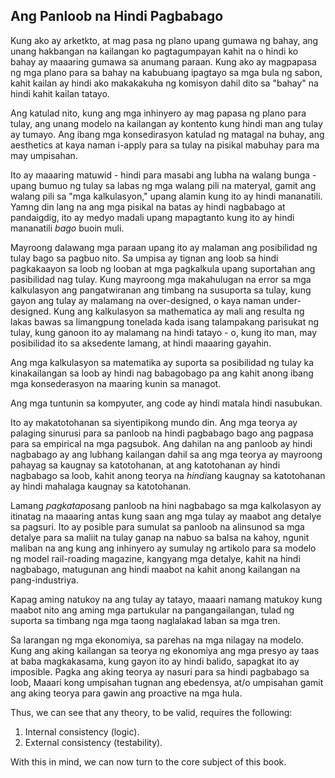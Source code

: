 ## Ang Panloob na Hindi Pagbabago

Kung ako ay arketkto, at mag pasa ng plano upang gumawa ng bahay, ang unang hakbangan na kailangan ko pagtagumpayan kahit na o hindi ko bahay ay maaaring gumawa sa anumang paraan. Kung ako ay magpapasa ng mga plano para sa bahay na kabubuang ipagtayo sa mga bula ng sabon, kahit kailan ay hindi ako makakakuha ng komisyon dahil dito sa "bahay" na hindi kahit kailan tatayo.

Ang katulad nito, kung ang mga inhinyero ay mag papasa ng plano para tulay, ang unang modelo na kailangan ay kontento kung hindi man ang tulay ay tumayo. Ang ibang mga konsedirasyon katulad ng matagal na buhay, ang aesthetics at kaya naman i-apply para sa tulay na pisikal mabuhay para ma may umpisahan.

Ito ay maaaring matuwid - hindi para masabi ang lubha na walang bunga - upang bumuo ng tulay sa labas ng mga walang pili na materyal, gamit ang walang pili sa "mga kalkulasyon," upang alamin kung ito ay hindi mananatili. Yamng din lang na ang mga pisikal na batas ay hindi nagbabago at pandaigdig, ito ay medyo madali upang mapagtanto kung ito ay hindi mananatili *bago* buoin muli.

Mayroong dalawang mga paraan upang ito ay malaman ang posibilidad ng tulay bago sa pagbuo nito. Sa umpisa ay tignan ang loob sa hindi pagkakaayon sa loob ng looban at mga pagkalkula upang suportahan ang pasibilidad nag tulay. Kung mayroong mga makahulugan na error sa mga kalkulasyon ang pangatwiranan ang timbang na susuporta sa tulay, kung gayon ang tulay ay malamang na over-designed, o kaya naman under-designed. Kung ang kalkulasyon sa mathematica ay mali ang resulta ng lakas bawas sa limangpung tonelada kada isang talampakang parisukat ng tulay, kung ganoon ito ay malamang na hindi tatayo - o, kung ito man, may posibilidad ito sa aksedente lamang, at hindi maaaring gayahin.

Ang mga kalkulasyon sa matematika ay suporta sa posibilidad ng tulay ka kinakailangan sa loob ay hindi nag babagobago pa ang kahit anong ibang mga konsederasyon na maaring kunin sa managot.

Ang mga tuntunin sa kompyuter, ang code ay hindi matala hindi nasubukan.

Ito ay makatotohanan sa siyentipikong mundo din. Ang mga teorya ay palaging sinurusi para sa panloob na hindi pagbabago bago ang pagpasa para sa empirical na mga pagsubok. Ang dahilan na ang panloob ay hindi nagbabago ay ang lubhang kailangan dahil sa ang mga teorya ay mayroong pahayag sa kaugnay sa katotohanan, at ang katotohanan ay hindi nagbabago sa loob, kahit anong teorya na *hindi*ang kaugnay sa katotohanan ay hindi mahalaga kaugnay sa katotohanan.

Lamang *pagkatapos*ang panloob na hini nagbabago sa mga kalkolasyon ay itinatag na maaaring antas kung saan ang mga tulay ay maabot ang detalye sa pagsuri. Ito ay posible para sumulat sa panloob na alinsunod sa mga detalye para sa maliit na tulay ganap na nabuo sa balsa na kahoy, ngunit maliban na ang kung ang inhinyero ay sumulay ng artikolo para sa modelo ng model rail-roading magazine, kangyang mga detalye, kahit na hindi nagbabago, matugunan ang hindi maabot na kahit anong kailangan na pang-industriya.

Kapag aming natukoy na ang tulay ay tatayo, maaari namang matukoy kung maabot nito ang aming mga partukular na pangangailangan, tulad ng suporta sa timbang nga mga taong naglalakad laban sa mga tren.

Sa larangan ng mga ekonomiya, sa parehas na mga nilagay na modelo. Kung ang aking kailangan sa teorya ng ekonomiya ang mga presyo ay taas at baba magkakasama, kung gayon ito ay hindi balido, sapagkat ito ay imposible. Pagka ang aking teorya ay nasuri para sa hindi pagbabago sa loob, Maaari kong umpisahan tugnan ang ebedensya, at/o umpisahan gamit ang aking teorya para gawin ang proactive na mga hula.

Thus, we can see that any theory, to be valid, requires the following:

1. Internal consistency (logic).
2. External consistency (testability).

With this in mind, we can now turn to the core subject of this book.